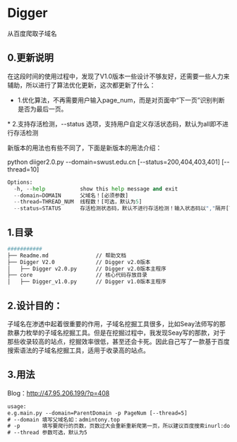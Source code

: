 # Digger 
从百度爬取子域名

## 0.更新说明

在这段时间的使用过程中，发现了V1.0版本一些设计不够友好，还需要一些人力来辅助，所以进行了算法优化更新，这次都更新了什么：

* 1.优化算法，不再需要用户输入page_num，而是对页面中“下一页”识别判断是否为最后一页。

* 2.支持存活检测，--status 选项，支持用户自定义存活状态码，默认为all即不进行存活检测


新版本的用法也有些不同了，下面是新版本的用法介绍：

python diiger2.0.py --domain=swust.edu.cn [--status=200,404,403,401] [--thread=10]

```python
Options:
  -h, --help           show this help message and exit
  --domain=DOMAIN      父域名！[必须参数]
  --thread=THREAD_NUM  线程数！[可选，默认为5]
  --status=STATUS      存活检测状态码，默认不进行存活检测！输入状态码以","隔开[可选，默认不进行存活检测]
```
## 1.目录

```bash
###########
├── Readme.md               // 帮助文档 
├── Digger V2.0             // Digger v2.0版本
│   ├── Digger v2.0.py      // Digger v2.0版本主程序
├── core                    // 核心代码存放目录
│   ├── Digger_v1.0.py      // Digger v1.0版本主程序
```

## 2.设计目的：

子域名在渗透中起着很重要的作用，子域名挖掘工具很多，比如Seay法师写的那款暴力枚举的子域名挖掘工具。但是在挖掘过程中，我发现Seay写的那款，对于那些收录较高的站点，挖掘效率很低，甚至还会卡死。因此自己写了一款基于百度搜索语法的子域名挖掘工具，适用于收录高的站点。

## 3.用法

Blog：http://47.95.206.199/?p=408

```html
usage:
e.g.main.py --domain=ParentDomain -p PageNum [--thread=5]
# --domain 填写父域名如：admintony.top
# -p       填写要爬行的页数，页数过大会重新重新爬第一页，所以建议百度搜索inurl:domain后再填写页数
# --thread 参数可选，默认为5
```
